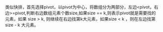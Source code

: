 类似快排，首先选择pivot，以pivot为中心，将数组分为两部分，左边<pivot，右边>=pivot,判断右边数组元素个数size,如果size == k,则表示pivot就是需要找的元素，如果 size > k, 则继续在右边找第k大元素，如果size < k ，则在左边找第 size - k 大元素。 